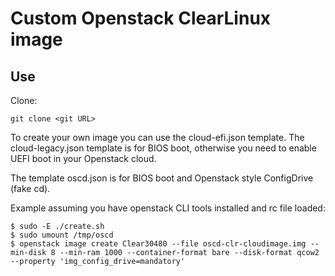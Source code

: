 # Custom Openstack ClearLinux image

## Use

Clone:

```
git clone <git URL>
```

To create your own image you can use the cloud-efi.json template. The cloud-legacy.json template is for BIOS boot, otherwise you need to enable UEFI boot in your Openstack cloud.

The template oscd.json is for BIOS boot and Openstack style ConfigDrive (fake cd).

Example assuming you have openstack CLI tools installed and rc file loaded:

```
$ sudo -E ./create.sh
$ sudo umount /tmp/oscd
$ openstack image create Clear30480 --file oscd-clr-cloudimage.img --min-disk 8 --min-ram 1000 --container-format bare --disk-format qcow2  --property 'img_config_drive=mandatory' 

```


